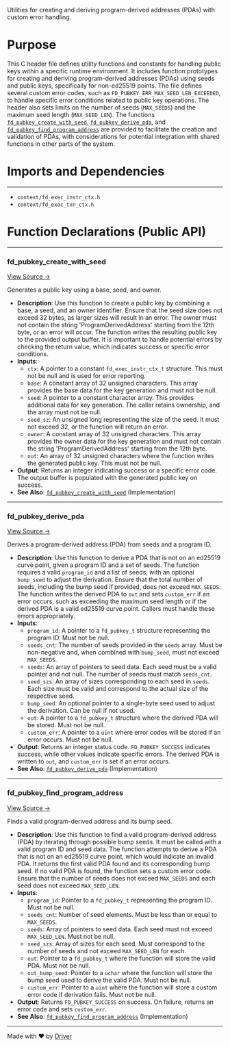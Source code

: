 <!--------------------------------------------------------------------------------->
<!-- IMPORTANT: This file is auto-generated by Driver (https://driver.ai). -------->
<!-- Manual edits may be overwritten on future commits. --------------------------->
<!--------------------------------------------------------------------------------->

Utilities for creating and deriving program-derived addresses (PDAs) with custom error handling.

# Purpose
This C header file defines utility functions and constants for handling public keys within a specific runtime environment. It includes function prototypes for creating and deriving program-derived addresses (PDAs) using seeds and public keys, specifically for non-ed25519 points. The file defines several custom error codes, such as `FD_PUBKEY_ERR_MAX_SEED_LEN_EXCEEDED`, to handle specific error conditions related to public key operations. The header also sets limits on the number of seeds (`MAX_SEEDS`) and the maximum seed length (`MAX_SEED_LEN`). The functions [`fd_pubkey_create_with_seed`](<#fd_pubkey_create_with_seed>), [`fd_pubkey_derive_pda`](<#fd_pubkey_derive_pda>), and [`fd_pubkey_find_program_address`](<#fd_pubkey_find_program_address>) are provided to facilitate the creation and validation of PDAs, with considerations for potential integration with shared functions in other parts of the system.
# Imports and Dependencies

---
- `context/fd_exec_instr_ctx.h`
- `context/fd_exec_txn_ctx.h`


# Function Declarations (Public API)

---
### fd\_pubkey\_create\_with\_seed<!-- {{#callable_declaration:fd_pubkey_create_with_seed}} -->
[View Source →](<../../../../../src/flamenco/runtime/fd_pubkey_utils.h#L18>)

Generates a public key using a base, seed, and owner.
- **Description**: Use this function to create a public key by combining a base, a seed, and an owner identifier. Ensure that the seed size does not exceed 32 bytes, as larger sizes will result in an error. The owner must not contain the string 'ProgramDerivedAddress' starting from the 12th byte, or an error will occur. The function writes the resulting public key to the provided output buffer. It is important to handle potential errors by checking the return value, which indicates success or specific error conditions.
- **Inputs**:
    - `ctx`: A pointer to a constant `fd_exec_instr_ctx_t` structure. This must not be null and is used for error reporting.
    - `base`: A constant array of 32 unsigned characters. This array provides the base data for the key generation and must not be null.
    - `seed`: A pointer to a constant character array. This provides additional data for key generation. The caller retains ownership, and the array must not be null.
    - `seed_sz`: An unsigned long representing the size of the seed. It must not exceed 32, or the function will return an error.
    - `owner`: A constant array of 32 unsigned characters. This array provides the owner data for the key generation and must not contain the string 'ProgramDerivedAddress' starting from the 12th byte.
    - `out`: An array of 32 unsigned characters where the function writes the generated public key. This must not be null.
- **Output**: Returns an integer indicating success or a specific error code. The output buffer is populated with the generated public key on success.
- **See Also**: [`fd_pubkey_create_with_seed`](<fd_pubkey_utils.c.md#fd_pubkey_create_with_seed>)  (Implementation)


---
### fd\_pubkey\_derive\_pda<!-- {{#callable_declaration:fd_pubkey_derive_pda}} -->
[View Source →](<../../../../../src/flamenco/runtime/fd_pubkey_utils.h#L32>)

Derives a program-derived address (PDA) from seeds and a program ID.
- **Description**: Use this function to derive a PDA that is not on an ed25519 curve point, given a program ID and a set of seeds. The function requires a valid `program_id` and a list of seeds, with an optional `bump_seed` to adjust the derivation. Ensure that the total number of seeds, including the bump seed if provided, does not exceed `MAX_SEEDS`. The function writes the derived PDA to `out` and sets `custom_err` if an error occurs, such as exceeding the maximum seed length or if the derived PDA is a valid ed25519 curve point. Callers must handle these errors appropriately.
- **Inputs**:
    - `program_id`: A pointer to a `fd_pubkey_t` structure representing the program ID. Must not be null.
    - `seeds_cnt`: The number of seeds provided in the `seeds` array. Must be non-negative and, when combined with `bump_seed`, must not exceed `MAX_SEEDS`.
    - `seeds`: An array of pointers to seed data. Each seed must be a valid pointer and not null. The number of seeds must match `seeds_cnt`.
    - `seed_szs`: An array of sizes corresponding to each seed in `seeds`. Each size must be valid and correspond to the actual size of the respective seed.
    - `bump_seed`: An optional pointer to a single-byte seed used to adjust the derivation. Can be null if not used.
    - `out`: A pointer to a `fd_pubkey_t` structure where the derived PDA will be stored. Must not be null.
    - `custom_err`: A pointer to a `uint` where error codes will be stored if an error occurs. Must not be null.
- **Output**: Returns an integer status code. `FD_PUBKEY_SUCCESS` indicates success, while other values indicate specific errors. The derived PDA is written to `out`, and `custom_err` is set if an error occurs.
- **See Also**: [`fd_pubkey_derive_pda`](<fd_pubkey_utils.c.md#fd_pubkey_derive_pda>)  (Implementation)


---
### fd\_pubkey\_find\_program\_address<!-- {{#callable_declaration:fd_pubkey_find_program_address}} -->
[View Source →](<../../../../../src/flamenco/runtime/fd_pubkey_utils.h#L49>)

Finds a valid program-derived address and its bump seed.
- **Description**: Use this function to find a valid program-derived address (PDA) by iterating through possible bump seeds. It must be called with a valid program ID and seed data. The function attempts to derive a PDA that is not on an ed25519 curve point, which would indicate an invalid PDA. It returns the first valid PDA found and its corresponding bump seed. If no valid PDA is found, the function sets a custom error code. Ensure that the number of seeds does not exceed `MAX_SEEDS` and each seed does not exceed `MAX_SEED_LEN`.
- **Inputs**:
    - `program_id`: Pointer to a `fd_pubkey_t` representing the program ID. Must not be null.
    - `seeds_cnt`: Number of seed elements. Must be less than or equal to `MAX_SEEDS`.
    - `seeds`: Array of pointers to seed data. Each seed must not exceed `MAX_SEED_LEN`. Must not be null.
    - `seed_szs`: Array of sizes for each seed. Must correspond to the number of seeds and not exceed `MAX_SEED_LEN` for each.
    - `out`: Pointer to a `fd_pubkey_t` where the function will store the valid PDA. Must not be null.
    - `out_bump_seed`: Pointer to a `uchar` where the function will store the bump seed used to derive the valid PDA. Must not be null.
    - `custom_err`: Pointer to a `uint` where the function will store a custom error code if derivation fails. Must not be null.
- **Output**: Returns `FD_PUBKEY_SUCCESS` on success. On failure, returns an error code and sets `custom_err`.
- **See Also**: [`fd_pubkey_find_program_address`](<fd_pubkey_utils.c.md#fd_pubkey_find_program_address>)  (Implementation)



---
Made with ❤️ by [Driver](https://www.driver.ai/)